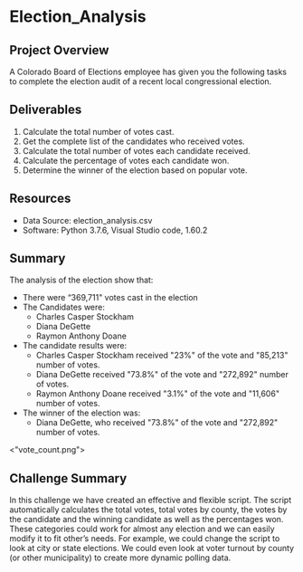 # Election_Analysis

## Project Overview
A Colorado Board of Elections employee has given you the following tasks to complete the election audit of a recent local congressional election.

## Deliverables 
1. Calculate the total number of votes cast. 
2. Get the complete list of the candidates who received votes. 
3. Calculate the total number of votes each candidate received.
4. Calculate the percentage of votes each candidate won.
5. Determine the winner of the election based on popular vote. 

## Resources
- Data Source: election_analysis.csv
- Software: Python 3.7.6, Visual Studio code, 1.60.2

## Summary
The analysis of the election show that:
-  There were “369,711" votes cast in the election 
-  The Candidates were:
    - Charles Casper Stockham
    - Diana DeGette
    - Raymon Anthony Doane
- The candidate results were:
    - Charles Casper Stockham received "23%" of the vote and "85,213" number of votes.
    - Diana DeGette received "73.8%" of the vote and "272,892" number of votes.
    - Raymon Anthony Doane received "3.1%" of the vote and "11,606" number of votes.  
- The winner of the election was:
    - Diana DeGette, who received "73.8%" of the vote and "272,892" number of votes. 

<"vote_count.png">

## Challenge Summary 
In this challenge we have created an effective and flexible script. The script automatically calculates the total votes, total votes by county, the votes by the candidate and the winning candidate as well as the percentages won. These categories could work for almost any election and we can easily modify it to fit other’s needs. For example, we could change the script to look at city or state elections. We could even look at voter turnout by county (or other municipality) to create more dynamic polling data.
